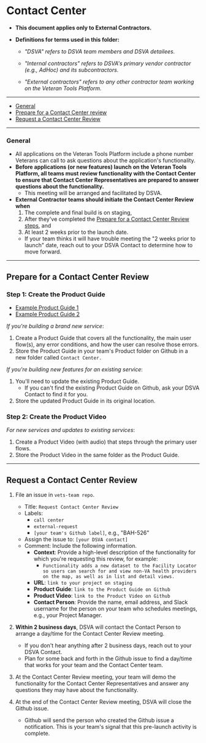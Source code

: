 # Contact Center
* **This document applies only to External Contractors.**

* **Definitions for terms used in this folder:**

  * *"DSVA" refers to DSVA team members and DSVA detailees.*

  * *"Internal contractors" refers to DSVA's primary vendor contractor (e.g., AdHoc) and its subcontractors.*

  * *"External contractors" refers to any other contractor team working on the Veteran Tools Platform.*

<hr>

* [General](#general)
* [Prepare for a Contact Center review](#prepare-for-a-contact-center-review)
* [Request a Contact Center Review](#request-a-contact-center-review)

<hr>

### General

* All applications on the Veteran Tools Platform include a phone number Veterans can call to ask questions about the application's functionality.
* **Before applications (or new features) launch on the Veteran Tools Platform, all teams must review functionality with the Contact Center to ensure that Contact Center Representatives are prepared to answer questions about the functionality.**
  * This meeting will be arranged and facilitated by DSVA.
* **External Contractor teams should initiate the Contact Center Review when** 
  1. The complete and final build is on staging,
  1. After they've completed the [Prepare for a Contact Center Review steps](#prepare-for-a-contact-center-review), and
  1. At least 2 weeks prior to the launch date.
    * If your team thinks it will have trouble meeting the "2 weeks prior to launch" date, reach out to your DSVA Contact to determine how to move forward.

<hr>

## Prepare for a Contact Center Review

### Step 1: Create the Product Guide

* <a href="https://github.com/department-of-veterans-affairs/vets-work-practices/blob/master/Templates/sample-product-guide-1.pdf" target="_blank">Example Product Guide 1</a>
* <a href="https://github.com/department-of-veterans-affairs/vets-work-practices/blob/master/Templates/sample-product-guide-2.pdf" target="_blank">Example Product Guide 2</a>

*If you're building a brand new service*:

  1. Create a Product Guide that covers all the functionality, the main user flow(s), any error conditions, and how the user can resolve those errors.
  1. Store the Product Guide in your team's Product folder on Github in a new folder called ```Contact Center.```

*If you're building new features for an existing service*:

  1. You'll need to update the existing Product Guide.
      * If you can't find the existing Product Guide on Github, ask your DSVA Contact to find it for you.
  1. Store the updated Product Guide in its original location.


### Step 2: Create the Product Video

*For new services and updates to existing services*:

  1. Create a Product Video (with audio) that steps through the primary user flows.
  1. Store the Product Video in the same folder as the Product Guide.  

<hr>

## Request a Contact Center Review

1. File an issue in ```vets-team repo```.
    * Title: ```Request Contact Center Review```
    * Labels:
      * ```call center```
      * ```external-request```
      * ```[your team's Github label]```, e.g., "BAH-526"
    * Assign the issue to: ```[your DSVA contact]```
    * Comment: Include the following information.
      * **Context**: Provide a high-level description of the functionality for which you're requesting this review, for example:
        * ```Functionality adds a new dataset to the Facility Locator so users can search for and view non-VA health providers on the map, as well as in list and detail views.```
      * **URL**: ```link to your project on staging```
      * **Product Guide**: ```link to the Product Guide on Github```
      * **Product Video**: ```link to the Product Video on Github```
      * **Contact Person**: Provide the name, email address, and Slack username for the person on your team who schedules meetings, e.g., your Project Manager.

1. **Within 2 business days**, DSVA will contact the Contact Person to arrange a day/time for the Contact Center Review meeting.
    * If you don't hear anything after 2 business days, reach out to your DSVA Contact.
    * Plan for some back and forth in the Github issue to find a day/time that works for your team and the Contact Center team.
1. At the Contact Center Review meeting, your team will demo the functionality for the Contact Center Representatives and answer any questions they may have about the functionality.
1. At the end of the Contact Center Review meeting, DSVA will close the Github issue.
    * Github will send the person who created the Github issue a notification. This is your team's signal that this pre-launch activity is complete.
